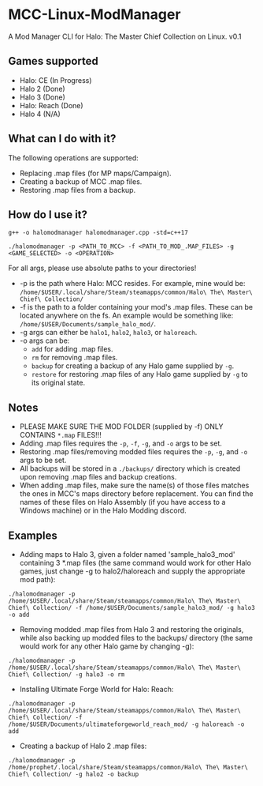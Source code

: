 # MCC-Linux-ModManager
A Mod Manager CLI for Halo: The Master Chief Collection on Linux. v0.1

## Games supported
- Halo: CE (In Progress)
- Halo 2 (Done)
- Halo 3 (Done)
- Halo: Reach (Done)
- Halo 4 (N/A)

## What can I do with it?
The following operations are supported:
- Replacing .map files (for MP maps/Campaign).
- Creating a backup of MCC .map files.
- Restoring .map files from a backup.

## How do I use it?
```
g++ -o halomodmanager halomodmanager.cpp -std=c++17

./halomodmanager -p <PATH_TO_MCC> -f <PATH_TO_MOD_.MAP_FILES> -g <GAME_SELECTED> -o <OPERATION>
```

For all args, please use absolute paths to your directories!
* -p is the path where Halo: MCC resides. For example, mine would be: `/home/$USER/.local/share/Steam/steamapps/common/Halo\ The\ Master\ Chief\ Collection/`
* -f is the path to a folder containing your mod's .map files. These can be located anywhere on the fs. An example would be something like: `/home/$USER/Documents/sample_halo_mod/`.
* -g args can either be `halo1`, `halo2`, `halo3`, or `haloreach`.
* -o args can be: 
  * `add` for adding .map files.
  * `rm` for removing .map files.
  * `backup` for creating a backup of any Halo game supplied by `-g`.
  * `restore` for restoring .map files of any Halo game supplied by `-g` to its original state.

## Notes
- PLEASE MAKE SURE THE MOD FOLDER (supplied by -f) ONLY CONTAINS `*.map` FILES!!!
- Adding .map files requires the `-p`, `-f`, `-g`, and `-o` args to be set.
- Restoring .map files/removing modded files requires the `-p`, `-g`, and `-o` args to be set.
- All backups will be stored in a `./backups/` directory which is created upon removing .map files and backup creations.
- When adding .map files, make sure the name(s) of those files matches the ones in MCC's maps directory before replacement. You can find the names of these files on Halo Assembly (if you have access to a Windows machine) or in the Halo Modding discord.

## Examples
- Adding maps to Halo 3, given a folder named 'sample_halo3_mod' containing 3 *.map files (the same command would work for other Halo games, just change -g to halo2/haloreach and supply the appropriate mod path):

`./halomodmanager -p /home/$USER/.local/share/Steam/steamapps/common/Halo\ The\ Master\ Chief\ Collection/ -f /home/$USER/Documents/sample_halo3_mod/ -g halo3 -o add`

- Removing modded .map files from Halo 3 and restoring the originals, while also backing up modded files to the backups/ directory (the same would work for any other Halo game by changing -g):

`./halomodmanager -p /home/$USER/.local/share/Steam/steamapps/common/Halo\ The\ Master\ Chief\ Collection/ -g halo3 -o rm`

- Installing Ultimate Forge World for Halo: Reach:

`./halomodmanager -p /home/$USER/.local/share/Steam/steamapps/common/Halo\ The\ Master\ Chief\ Collection/ -f /home/$USER/Documents/ultimateforgeworld_reach_mod/ -g haloreach -o add`

- Creating a backup of Halo 2 .map files:

`./halomodmanager -p /home/prophet/.local/share/Steam/steamapps/common/Halo\ The\ Master\ Chief\ Collection/ -g halo2 -o backup`
